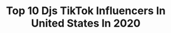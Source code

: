 ---
title: Top 10 Djs TikTok Influencers In United States In 2020
description: >-
  Find top djs TikTok influencers in United States in 2020. Most popular hashtags: #homeproject #gonnabefriends #mmmdrop #amazon.
platform: TikTok
profiles:
  - username: "99goonsquad"
    fullname: >-
      99GOONSQUAD
    location: "United States"
    followers: 4031943
    engagement: 2121
    commentsToLikes: 0.015063
    id: ck8km1f8o6i5e0j78n5vraybm
    verified: true
    hashtags: "#tutorial, #raveathomechallenge"
  - username: "djdiddyofficial"
    fullname: >-
      DJ Diddy
    location: "United States"
    followers: 840063
    engagement: 1882
    commentsToLikes: 0.031710
    id: ck9m4vqo0km4n0j78s9gxjz98
    verified: true
    hashtags: "#bestfandom, #poseathome, #inthehouseparty, #homeproject"
  - username: "danielstewart17"
    fullname: >-
      Daniel Stewart (DJ)
    location: "United States"
    followers: 251554
    engagement: 1423
    commentsToLikes: 0.029250
    id: ck94hgr1cjn750j7888w7in3p
    verified: false
    hashtags: "#funny, #bestfriend, #trend, #ridingshotgun"
  - username: "denahxoxo"
    fullname: >-
      Denah Douglas
    location: "United States"
    followers: 3290
    engagement: 3460
    commentsToLikes: 0.244043
    id: ckacuz81alaz80i78nzhstkqg
    verified: false
    hashtags: "#danceparty, #comrtogether, #iwannabe, #gottodowithit"
  - username: "pigcandy72"
    fullname: >-
      pigcandy72
    location: "United States"
    followers: 2988
    engagement: 2403
    commentsToLikes: 0.203915
    id: cka9puvhe7b690i78tkin9kg2
    verified: false
    hashtags: ""
  - username: "sweetthanglive"
    fullname: >-
      sweet thang. Donna
    location: "United States"
    followers: 10294
    engagement: 2116
    commentsToLikes: 0.086204
    id: ckacvs5rqp6bg0i78kr87gjj7
    verified: false
    hashtags: ""
  - username: "quickvic"
    fullname: >-
      Victor Johnson
    location: "United States"
    followers: 9950
    engagement: 558
    commentsToLikes: 0.092041
    id: cka9kqriq0wm80i78uso2lhyg
    verified: false
    hashtags: "#fance, #cdmixing, #special, #nigeria"
  - username: "fitdadceo"
    fullname: >-
      Dave FitDad Ogleton
    location: "United States"
    followers: 41659
    engagement: 1406
    commentsToLikes: 0.048217
    id: ck9vdmn90vhay0j78xb8ev2sz
    verified: false
    hashtags: "#hi, #albumlookalike, #got2bhome, #alwayslearning"
  - username: "dustinnotjustin"
    fullname: >-
      DustinNotJustinBMX
    location: "United States"
    followers: 23880
    engagement: 948
    commentsToLikes: 0.053255
    id: ck807d1pipz0g0j78a1r7o7fu
    verified: false
    hashtags: "#bmxbike, #hoboken, #comedy, #eleven"
  - username: "willmiami6"
    fullname: >-
      Guillermo Morales
    location: "United States"
    followers: 4403
    engagement: 1155
    commentsToLikes: 0.054157
    id: ckac3l4ekblsm0i7823a2pdmx
    verified: false
    hashtags: "#always, #natureathome, #foodfam, #tiktokfamous"
---